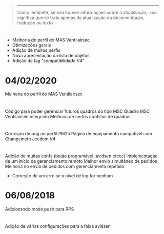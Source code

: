 # 

>****
>
>Como lembrete, se não houver informações sobre a atualização, isso significa que se trata apenas da atualização da documentação, tradução ou texto

# 

- Melhoria do perfil do MAS Ventilairsec
- Otimizações gerais
- Adição de muitos perfis
- Nova apresentação da lista de objetos
- Adição da tag "compatibilidade V4"

# 04/02/2020

Melhoria do perfil do MAS Ventilairsec

# 

Código para poder gerenciar futuros quadros do tipo MSC
Quadro MSC Ventilairsec integrado
Melhoria de certos conflitos de quadros

# 

Correção de bug no perfil PM25
Página de equipamento compatível com Changemetn Jeedom V4

# 

Adição de muitas confs (botão programável, avidsen etccc)
Implementação de um início de gerenciamento remoto
Melhor envio simultâneo de pedidos
Melhoria no envio de pedidos com gerenciamento repetido

- Correção de um erro se o nível de log for nenhum

# 06/06/2018

Adicionando modo push para RPS

# 

Adição de várias configurações para a faixa avidsen
